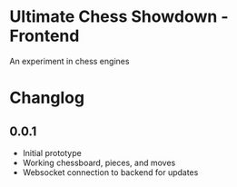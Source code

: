 # Ultimate Chess Showdown - Frontend

An experiment in chess engines

# Changlog

## 0.0.1

- Initial prototype
- Working chessboard, pieces, and moves
- Websocket connection to backend for updates